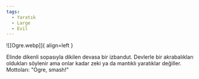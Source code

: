 ```yaml
---
tags:
  - Yaratık
  - Large
  - Evil
---  
```

  
![[Ogre.webp]]{ align=left }  
  
Elinde dikenli sopasıyla dikilen devasa bir izbandut. Devlerle bir akrabalıkları oldukları söylenir ama onlar kadar zeki ya da mantıklı yaratıklar değiller. Mottoları: "Ogre, smash!"